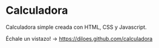 # Calculadora
Calculadora simple creada con HTML, CSS y Javascript. 

Échale un vistazo! -> https://diloes.github.com/calculadora
